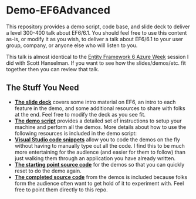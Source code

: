 Demo-EF6Advanced
================

This repository provides a demo script, code base, and slide deck to deliver a level 300-400 talk about EF6/6.1. You should feel free to use this content as-is, or modify it as you wish, to deliver a talk about EF6/6.1 to your user group, company, or anyone else who will listen to you.

This talk is almost identical to the [Entity Framework 6 Azure Week](http://channel9.msdn.com/series/Building-Modern-Web-Apps/05) session I did with Scott Hanselman. If you want to see how the slides/demos/etc. fit together then you can review that talk.

## The Stuff You Need
*  [**The slide deck**](https://github.com/rowanmiller/Demo-EF6Advanced/blob/master/SlideDeck.pptx?raw=true) covers some intro material on EF6, an intro to each feature in the demo, and some additional resources to share with folks at the end. Feel free to modify the deck as you see fit.
* [**The demo script**](https://github.com/rowanmiller/Demo-EF6Advanced/blob/master/DemoScript.md) provides a detailed set of instructions to setup your machine and perform all the demos. More details about how to use the following resources is included in the demo script:
 *  [**Visual Studio code snippets**](https://github.com/rowanmiller/Demo-EF6Advanced/tree/master/CodeSnippets) allow you to code the demos on the fly without having to manually type out all the code. I find this to be much more entertaining for the audience (and easier for them to follow) than just walking them through an application you have already written.
 * [**The starting point source code**](https://github.com/rowanmiller/Demo-EF6Advanced/tree/master/StartingSourceCode) for the demos so that you can quickly reset to do the demo again.
*  [**The completed source code**](https://github.com/rowanmiller/Demo-EF6Advanced/tree/master/CompletedSourceCode) from the demos is included because folks form the audience often want to get hold of it to experiment with. Feel free to point them directly to this repo.


